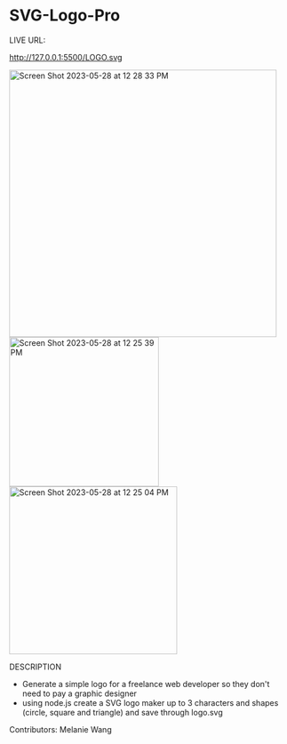 # SVG-Logo-Pro

LIVE URL:

http://127.0.0.1:5500/LOGO.svg

<img width="481" alt="Screen Shot 2023-05-28 at 12 28 33 PM" src="https://github.com/melwang1/SVG-Logo-Pro/assets/126200765/fb6b30b7-3e60-4e66-8f32-e7e0b94de2ce">

<img width="269" alt="Screen Shot 2023-05-28 at 12 25 39 PM" src="https://github.com/melwang1/SVG-Logo-Pro/assets/126200765/96f58ff2-6715-496b-96f5-72a23a09c9fb">

<img width="302" alt="Screen Shot 2023-05-28 at 12 25 04 PM" src="https://github.com/melwang1/SVG-Logo-Pro/assets/126200765/1edc0cbd-8272-48f2-b59d-b285b6508fae">


DESCRIPTION
- Generate a simple logo for a freelance web developer so they don't need to pay a graphic designer
- using node.js create a SVG logo maker up to 3 characters and shapes (circle, square and triangle) and save through logo.svg

Contributors: Melanie Wang
